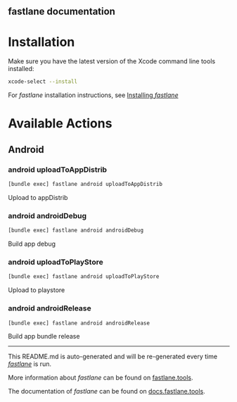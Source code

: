 fastlane documentation
----

# Installation

Make sure you have the latest version of the Xcode command line tools installed:

```sh
xcode-select --install
```

For _fastlane_ installation instructions, see [Installing _fastlane_](https://docs.fastlane.tools/#installing-fastlane)

# Available Actions

## Android

### android uploadToAppDistrib

```sh
[bundle exec] fastlane android uploadToAppDistrib
```

Upload to appDistrib

### android androidDebug

```sh
[bundle exec] fastlane android androidDebug
```

Build app debug

### android uploadToPlayStore

```sh
[bundle exec] fastlane android uploadToPlayStore
```

Upload to playstore

### android androidRelease

```sh
[bundle exec] fastlane android androidRelease
```

Build app bundle release

----

This README.md is auto-generated and will be re-generated every time [_fastlane_](https://fastlane.tools) is run.

More information about _fastlane_ can be found on [fastlane.tools](https://fastlane.tools).

The documentation of _fastlane_ can be found on [docs.fastlane.tools](https://docs.fastlane.tools).
